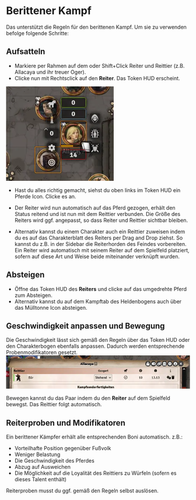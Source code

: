 # Berittener Kampf

Das unterstützt die Regeln für den berittenen Kampf. Um sie zu verwenden befolge folgende Schritte:

## Aufsatteln

* Markiere per Rahmen auf dem oder Shift+Click Reiter und Reittier (z.B. Allacaya und ihr treuer Oger).
* Clicke nun mit Rechtsclick auf den **Reiter**. Das Token HUD erscheint.

![Berittener Kampf](de/images/berittenerkampf-1.webp)

* Hast du alles richtig gemacht, siehst du oben links im Token HUD ein Pferde Icon. Clicke es an.
* Der Reiter wird nun automatisch auf das Pferd gezogen, erhält den Status reitend und ist nun mit dem Reittier verbunden. Die Größe des Reiters wird ggf. angepasst, so dass Reiter und Reittier sichtbar bleiben.

* Alternativ kannst du einem Charakter auch ein Reittier zuweisen indem du es auf das Charakterblatt des Reiters per Drag and Drop ziehst.
So kannst du z.B. in der Sidebar die Reiterhorden des Feindes vorbereiten. Ein Reiter wird automatisch mit seinem Reiter auf dem Spielfeld platziert, sofern auf diese Art und Weise beide miteinander verknüpft wurden.

## Absteigen

* Öffne das Token HUD des **Reiters** und clicke auf das umgedrehte Pferd zum Absteigen.
* Alternativ kannst du auf dem Kampftab des Heldenbogens auch über das Mülltonne Icon absteigen.

## Geschwindigkeit anpassen und Bewegung

Die Geschwindigkeit lässt sich gemäß den Regeln über das Token HUD oder den Charakterbogen ebenfalls anpassen. Dadurch werden entsprechende Probenmodifikatoren gesetzt.
![Berittener Kampf](de/images/berittenerkampf-2.webp)

Bewegen kannst du das Paar indem du den **Reiter** auf dem Spielfeld bewegst. Das Reittier folgt automatisch.

## Reiterproben und Modifikatoren

Ein berittener Kämpfer erhält alle entsprechenden Boni automatisch. z.B.:

* Vorteilhafte Position gegenüber Fußvolk
* Weniger Belastung
* Die Geschwindigkeit des Pferdes
* Abzug auf Ausweichen
* Die Möglichkeit auf die Loyalität des Reittiers zu Würfeln (sofern es dieses Talent enthält)

Reiterproben musst du ggf. gemäß den Regeln selbst auslösen.

